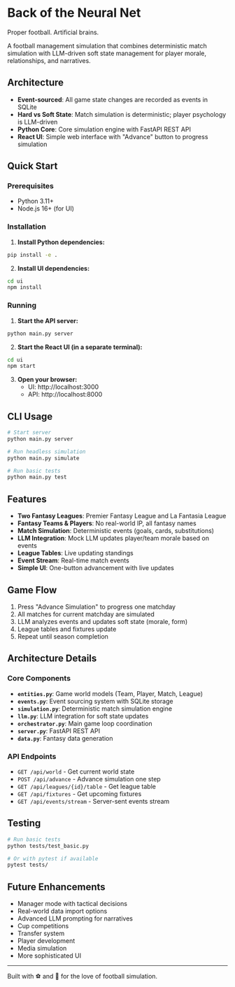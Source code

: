 # Back of the Neural Net

Proper football. Artificial brains.

A football management simulation that combines deterministic match simulation with LLM-driven soft state management for player morale, relationships, and narratives.

## Architecture

- **Event-sourced**: All game state changes are recorded as events in SQLite
- **Hard vs Soft State**: Match simulation is deterministic; player psychology is LLM-driven
- **Python Core**: Core simulation engine with FastAPI REST API
- **React UI**: Simple web interface with "Advance" button to progress simulation

## Quick Start

### Prerequisites

- Python 3.11+
- Node.js 16+ (for UI)

### Installation

1. **Install Python dependencies:**
```bash
pip install -e .
```

2. **Install UI dependencies:**
```bash
cd ui
npm install
```

### Running

1. **Start the API server:**
```bash
python main.py server
```

2. **Start the React UI (in a separate terminal):**
```bash
cd ui
npm start
```

3. **Open your browser:**
   - UI: http://localhost:3000
   - API: http://localhost:8000

## CLI Usage

```bash
# Start server
python main.py server

# Run headless simulation
python main.py simulate

# Run basic tests
python main.py test
```

## Features

- **Two Fantasy Leagues**: Premier Fantasy League and La Fantasia League
- **Fantasy Teams & Players**: No real-world IP, all fantasy names
- **Match Simulation**: Deterministic events (goals, cards, substitutions)
- **LLM Integration**: Mock LLM updates player/team morale based on events
- **League Tables**: Live updating standings
- **Event Stream**: Real-time match events
- **Simple UI**: One-button advancement with live updates

## Game Flow

1. Press "Advance Simulation" to progress one matchday
2. All matches for current matchday are simulated
3. LLM analyzes events and updates soft state (morale, form)
4. League tables and fixtures update
5. Repeat until season completion

## Architecture Details

### Core Components

- **`entities.py`**: Game world models (Team, Player, Match, League)
- **`events.py`**: Event sourcing system with SQLite storage
- **`simulation.py`**: Deterministic match simulation engine
- **`llm.py`**: LLM integration for soft state updates
- **`orchestrator.py`**: Main game loop coordination
- **`server.py`**: FastAPI REST API
- **`data.py`**: Fantasy data generation

### API Endpoints

- `GET /api/world` - Get current world state
- `POST /api/advance` - Advance simulation one step
- `GET /api/leagues/{id}/table` - Get league table
- `GET /api/fixtures` - Get upcoming fixtures
- `GET /api/events/stream` - Server-sent events stream

## Testing

```bash
# Run basic tests
python tests/test_basic.py

# Or with pytest if available
pytest tests/
```

## Future Enhancements

- Manager mode with tactical decisions
- Real-world data import options
- Advanced LLM prompting for narratives
- Cup competitions
- Transfer system
- Player development
- Media simulation
- More sophisticated UI

---

Built with ⚽ and 🧠 for the love of football simulation.
